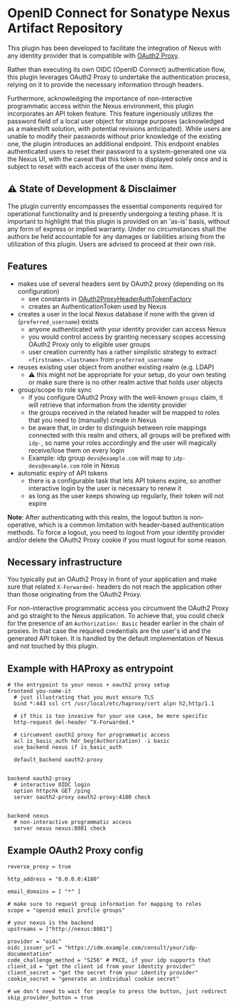# OpenID Connect for Sonatype Nexus Artifact Repository

This plugin has been developed to facilitate the integration of Nexus with any identity provider that is compatible with [OAuth2 Proxy](https://github.com/oauth2-proxy/oauth2-proxy).

Rather than executing its own OIDC (OpenID Connect) authentication flow, this plugin leverages OAuth2 Proxy to undertake the authentication process, relying on it to provide the necessary information through headers.

Furthermore, acknowledging the importance of non-interactive programmatic access within the Nexus environment, this plugin incorporates an API token feature. This feature ingeniously utilizes the password field of a local user object for storage purposes (acknowledged as a makeshift solution, with potential revisions anticipated). While users are unable to modify their passwords without prior knowledge of the existing one, the plugin introduces an additional endpoint. This endpoint enables authenticated users to reset their password to a system-generated one via the Nexus UI, with the caveat that this token is displayed solely once and is subject to reset with each access of the user menu item.

## ⚠️ State of Development & Disclaimer

The plugin currently encompasses the essential components required for operational functionality and is presently undergoing a testing phase. It is important to highlight that this plugin is provided on an 'as-is' basis, without any form of express or implied warranty. Under no circumstances shall the authors be held accountable for any damages or liabilities arising from the utilization of this plugin. Users are advised to proceed at their own risk.

## Features

* makes use of several headers sent by OAuth2 proxy (depending on its configuration)
  * see constants in [OAuth2ProxyHeaderAuthTokenFactory](src/main/java/com/github/tumbl3w33d/OAuth2ProxyHeaderAuthTokenFactory.java)
  * creates an AuthenticationToken used by Nexus
* creates a user in the local Nexus database if none with the given id (`preferred_username`) exists
  * anyone authenticated with your identity provider can access Nexus
  * you would control access by granting necessary scopes accessing OAuth2 Proxy only to eligible user groups
  * user creation currently has a rather simplistic strategy to extract `<firstname>.<lastname>` from `preferred_username`
* reuses existing user object from another existing realm (e.g. LDAP)
  * ⚠️ this might not be appropriate for your setup, do your own testing or make sure there is no other realm active that holds user objects
* group/scope to role sync
  * if you configure OAuth2 Proxy with the well-known `groups` claim, it will retrieve that information from the identity provider
  * the groups received in the related header will be mapped to roles that you need to (manually) create in Nexus
  * be aware that, in order to distinguish between role mappings connected with this realm and others, all groups will be prefixed with `idp-`, so name your roles accordingly and the user will magically receive/lose them on every login
  * Example: idp group `devs@example.com` will map to `idp-devs@example.com` role in Nexus
* automatic expiry of API tokens
  * there is a configurable task that lets API tokens expire, so another interactive login by the user is necessary to renew it
  * as long as the user keeps showing up regularly, their token will not expire

**Note**: After authenticating with this realm, the logout button is non-operative, which is a common limitation with header-based authentication methods. To force a logout, you need to logout from your identity provider and/or delete the OAuth2 Proxy cookie if you must logout for some reason.

## Necessary infrastructure

You typically put an OAuth2 Proxy in front of your application and make sure that related `X-Forwarded-` headers do not reach the application other than those originating from the OAuth2 Proxy.

For non-interactive programmatic access you circumvent the OAuth2 Proxy and go straight to the Nexus application. To achieve that, you could check for the presence of an `Authorization: Basic` header earlier in the chain of proxies. In that case the required credentials are the user's id and the generated API token. It is handled by the default implementation of Nexus and not touched by this plugin.

## Example with HAProxy as entrypoint

```
# the entrypoint to your nexus + oauth2 proxy setup
frontend you-name-it
  # just illustrating that you must ensure TLS
  bind *:443 ssl crt /usr/local/etc/haproxy/cert alpn h2,http/1.1

  # if this is too invasive for your use case, be more specific
  http-request del-header ^X-Forwarded.*

  # circumvent oauth2 proxy for programmatic access
  acl is_basic_auth hdr_beg(Authorization) -i basic
  use_backend nexus if is_basic_auth

  default_backend oauth2-proxy


backend oauth2-proxy
  # interactive OIDC login
  option httpchk GET /ping
  server oauth2-proxy oauth2-proxy:4180 check


backend nexus
  # non-interactive programmatic access
  server nexus nexus:8081 check
```

## Example OAuth2 Proxy config

```
reverse_proxy = true

http_address = "0.0.0.0:4180"

email_domains = [ "*" ]

# make sure to request group information for mapping to roles
scope = "openid email profile groups"

# your nexus is the backend
upstreams = ["http://nexus:8081"]

provider = "oidc"
oidc_issuer_url = "https://idm.example.com/consult/your/idp-documentation"
code_challenge_method = "S256" # PKCE, if your idp supports that
client_id = "get the client id from your identity provider"
client_secret = "get the secret from your identity provider"
cookie_secret = "generate an individual cookie secret"

# we don't need to wait for people to press the button, just redirect
skip_provider_button = true
```